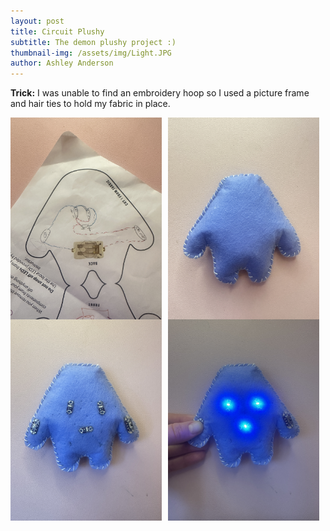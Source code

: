 ```yaml
---
layout: post
title: Circuit Plushy
subtitle: The demon plushy project :)
thumbnail-img: /assets/img/Light.JPG
author: Ashley Anderson
---
```

**Trick:**
I was unable to find an embroidery hoop so I used a picture frame and hair ties to hold my fabric in place.

<div style="display: flex; gap: 10px;">
  <img src="/assets/img/prototype.JPG" alt="prototype" style="width:48%;">
  <img src="/assets/img/back.JPG" alt="back" style="width:48%;">
</div>

<div style="display: flex; gap: 10px;">
  <img src="/assets/img/Off.JPG" alt="Off" style="width:48%;">
  <img src="/assets/img/Light.JPG" alt="light" style="width:48%;">
</div>
